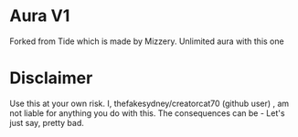 # Aura V1
Forked from Tide which is made by Mizzery.
Unlimited aura with this one

# Disclaimer
Use this at your own risk. I, thefakesydney/creatorcat70 (github user) , am not liable for anything you do with this. 
The consequences can be - Let's just say, pretty bad.
